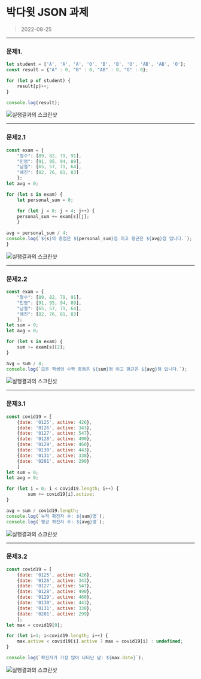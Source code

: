 박다윗 JSON 과제
==================================================================
>2022-08-25
---
### 문제1.
```Javascript
let student = ['A', 'A', 'A', 'O', 'B', 'B', 'O', 'AB', 'AB', 'O'];
const result = {"A" : 0, "B" : 0, "AB" : 0, "O" : 0};

for (let p of student) {
    result[p]++;
}

console.log(result);
```
![실행결과의 스크린샷](./1.png)

---
### 문제2.1
```Javascript
const exam = {
    "철수": [89, 82, 79, 91],
    "민영": [91, 95, 94, 89],
    "남철": [65, 57, 71, 64],
    "혜진": [82, 76, 81, 83]
    };
let avg = 0;

for (let s in exam) {
    let personal_sum = 0;

    for (let j = 0; j < 4; j++) {
    personal_sum += exam[s][j];
    }
    
avg = personal_sum / 4;
console.log(`${s}의 총점은 ${personal_sum}점 이고 평균은 ${avg}점 입니다.`);
}
```
![실행결과의 스크린샷](./2-1.png)

---
### 문제2.2
```javascript
const exam = {
    "철수": [89, 82, 79, 91],
    "민영": [91, 95, 94, 89],
    "남철": [65, 57, 71, 64],
    "혜진": [82, 76, 81, 83]
    };
let sum = 0;
let avg = 0;

for (let s in exam) {
    sum += exam[s][2];
}

avg = sum / 4;
console.log(`모든 학생의 수학 총점은 ${sum}점 이고 평균은 ${avg}점 입니다.`);
```
![실행결과의 스크린샷](./2-2.png)

---
### 문제3.1
```javascript
const covid19 = [
    {date: '0125', active: 426},
    {date: '0126', active: 343},
    {date: '0127', active: 547},
    {date: '0128', active: 490},
    {date: '0129', active: 460},
    {date: '0130', active: 443},
    {date: '0131', active: 338},
    {date: '0201', active: 299}
    ]
let sum = 0;
let avg = 0;

for (let i = 0; i < covid19.length; i++) {
        sum += covid19[i].active;
}

avg = sum / covid19.length;
console.log(`누적 확진자 수: ${sum}명`);
console.log(`평균 확진자 수: ${avg}명`);
```
![실행결과의 스크린샷](./3-1.png)

---
### 문제3.2
```javascript
const covid19 = [
    {date: '0125', active: 426},
    {date: '0126', active: 343},
    {date: '0127', active: 547},
    {date: '0128', active: 490},
    {date: '0129', active: 460},
    {date: '0130', active: 443},
    {date: '0131', active: 338},
    {date: '0201', active: 299}
    ];
let max = covid19[0];

for (let i=1; i<covid19.length; i++) {
    max.active < covid19[i].active ? max = covid19[i] : undefined;
}

console.log(`확진자가 가장 많이 나타난 날: ${max.date}`);
```
![실행결과의 스크린샷](./3-2.png)